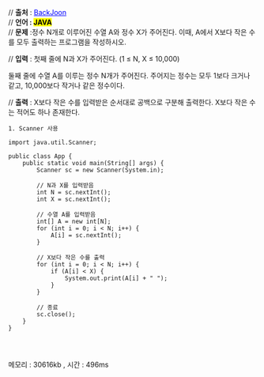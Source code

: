 // **출처** : <a href="https://www.acmicpc.net/problem/10871" style="color: blue; text-decoration: underline;">BackJoon</a><br>
// **언어 : <mark>JAVA**</mark><br>
// **문제** :정수 N개로 이루어진 수열 A와 정수 X가 주어진다. 이때, A에서 X보다 작은 수를 모두 출력하는 프로그램을 작성하시오.

// **입력** : 첫째 줄에 N과 X가 주어진다. (1 ≤ N, X ≤ 10,000)

둘째 줄에 수열 A를 이루는 정수 N개가 주어진다. 주어지는 정수는 모두 1보다 크거나 같고, 10,000보다 작거나 같은 정수이다.

// **출력** : X보다 작은 수를 입력받은 순서대로 공백으로 구분해 출력한다. X보다 작은 수는 적어도 하나 존재한다.
```
1. Scanner 사용

import java.util.Scanner;

public class App {
    public static void main(String[] args) {
        Scanner sc = new Scanner(System.in);

        // N과 X를 입력받음
        int N = sc.nextInt();
        int X = sc.nextInt();

        // 수열 A를 입력받음
        int[] A = new int[N];
        for (int i = 0; i < N; i++) {
            A[i] = sc.nextInt();
        }

        // X보다 작은 수를 출력
        for (int i = 0; i < N; i++) {
            if (A[i] < X) {
                System.out.print(A[i] + " ");
            }
        }

        // 종료
        sc.close();
    }
}




```

메모리 : 30616kb , 시간 : 496ms
